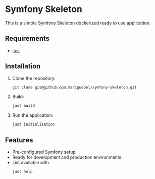 # Symfony Skeleton

This is a simple Symfony Skeleton dockerized ready to use application.

## Requirements

- [just](https://github.com/casey/just)

## Installation

1. Clone the repository:
    ```bash
    git clone git@github.com:marcguebel/symfony-skeleton.git
    ```

2. Build:
    ```bash
    just build
    ```

3. Run the application:
    ```bash
    just initialization
    ```

## Features

- Pre-configured Symfony setup
- Ready for development and production environments
- List available with 
    ```bash
    just help
    ```